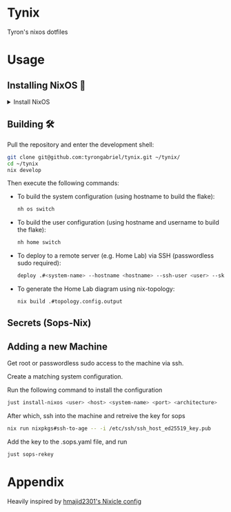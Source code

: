 # Tynix
Tyron's nixos dotfiles

# Usage

## Installing NixOS 🔧
<details>
  <summary>Install NixOS</summary>

Install NixOS on your target machine directly, or leverage Nixos-Anywhere for a remote installation. 🚀
Make sure you have passwordless sudo access via SSH on the target system before starting.

```bash
git clone git@github.com:tyrongabriel/tynix.git ~/tynix/
cd ~/tynix
nix develop # Enters dev shell

# Install NixOS and the flake on the target machine
# User must have passwordless sudo access
nixos-anywhere --flake '.#<system-name>' <user>@<host> --generate-hardware-config nixos-generate-config ./systems/<architecture>/<system>/hardware-configuration.nix
```

</details>

## Building 🛠️
Pull the repository and enter the development shell:

```bash
git clone git@github.com:tyrongabriel/tynix.git ~/tynix/
cd ~/tynix
nix develop
```

Then execute the following commands:

- To build the system configuration (using hostname to build the flake):

  ```bash
  nh os switch
  ```

- To build the user configuration (using hostname and username to build the flake):

  ```bash
  nh home switch
  ```

- To deploy to a remote server (e.g. Home Lab) via SSH (passwordless sudo required):

  ```bash
  deploy .#<system-name> --hostname <hostname> --ssh-user <user> --skip-checks
  ```

- To generate the Home Lab diagram using nix-topology:

  ```bash
  nix build .#topology.config.output
  ```

## Secrets (Sops-Nix)



## Adding a new Machine
Get root or passwordless sudo access to the machine via ssh.

Create a matching system configuration.

Run the following command to install the configuration
```bash
just install-nixos <user> <host> <system-name> <port> <architecture>
```
After which, ssh into the machine and retreive the key for sops
```bash
nix run nixpkgs#ssh-to-age -- -i /etc/ssh/ssh_host_ed25519_key.pub
```
Add the key to the .sops.yaml file, and run
```bash
just sops-rekey
```


# Appendix
Heavily inspired by [hmajid2301's Nixicle config](https://github.com/hmajid2301/nixicle)
